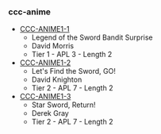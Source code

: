 ### ccc-anime
* [CCC-ANIME1-1](http://www.dmsguild.com/product/236786/CCC--Anime--11-Legend-of-the-Sword-Bandit-Surprise?affiliate_id=757342)
    * Legend of the Sword Bandit Surprise
    * David Morris
    * Tier 1 - APL 3 - Length 2
* [CCC-ANIME1-2](http://www.dmsguild.com/product/236787/CCC--Anime--12-Lets-Find-the-Sword-GO?affiliate_id=757342)
    * Let's Find the Sword, GO!
    * David Knighton
    * Tier 2 - APL 7 - Length 2
* [CCC-ANIME1-3](http://www.dmsguild.com/product/236788/CCC--Anime--13-Star-Sword-Return?affiliate_id=757342)
    * Star Sword, Return!
    * Derek Gray
    * Tier 2 - APL 7 - Length 2
